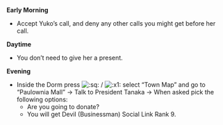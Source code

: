 **Early Morning**

- Accept Yuko’s call, and deny any other calls you might get before her call.

**Daytime**

- You don’t need to give her a present.

**Evening**

- Inside the Dorm press ![:sq:](https://www.powerpyx.com/wp-includes/images/smilies/square.png) / ![:x1:](https://www.powerpyx.com/wp-includes/images/smilies/x1.png) select “Town Map” and go to “Paulownia Mall” -> Talk to President Tanaka -> When asked pick the following options:
  - Are you going to donate?
  - You will get Devil (Businessman) Social Link Rank 9.
